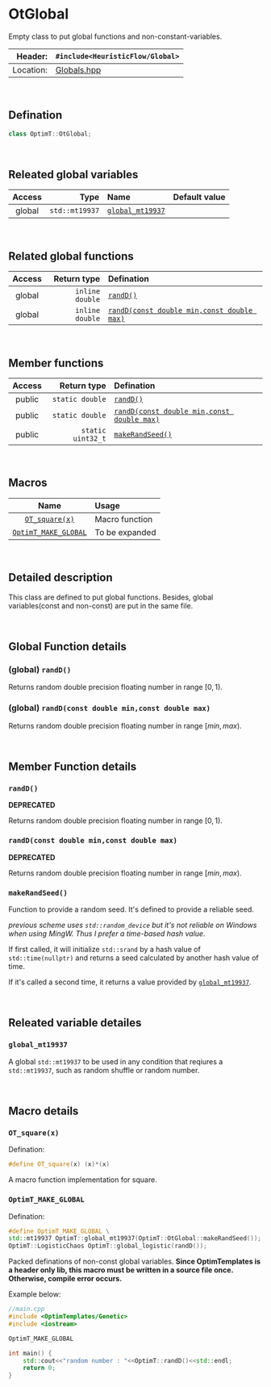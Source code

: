 # OtGlobal
Empty class to put global functions and non-constant-variables.

| Header: | `#include<HeuristicFlow/Global>` |
| ----: | :---- |
| Location: | [Globals.hpp](../../Global/Globals.hpp) |

<br>

## Defination
```cpp
class OptimT::OtGlobal;
```
<br>

## Releated global variables
| Access | Type | Name | Default value |
| :----: | ----: | :---- | :----: |
| global | `std::mt19937` | [`global_mt19937`](#global_mt19937) |  |

<br>

## Related global functions
| Access | Return type | Defination |
| :----: | ----: | :---- |
| global | `inline double` | [`randD()`](#global-randd) |
| global | `inline double` | [`randD(const double min,const double max)`](#global-randdconst-double-minconst-double-max) |

<br>

## Member functions
| Access | Return type | Defination |
| :----: | ----: | :---- |
| public | `static double` | [`randD()`](#randd) |
| public | `static double` | [`randD(const double min,const double max)`](#randdconst-double-minconst-double-max) |
| public | `static uint32_t` | [`makeRandSeed()`](#makerandseed) |

<br>

## Macros
| Name | Usage |
| :----: | :---- |
| [`OT_square(x)`](#ot_squarex) | Macro function |
| [`OptimT_MAKE_GLOBAL`](#optimt_make_global) | To be expanded |

<br>

## Detailed description
This class are defined to put global functions. Besides, global variables(const and non-const) are put in the same file.

<br>

## Global Function details
### (global) `randD()`
Returns random double precision floating number in range $[0,1)$.

### (global) `randD(const double min,const double max)`
Returns random double precision floating number in range $[min,max)$.

<br>

## Member Function details
### `randD()`
**DEPRECATED**

Returns random double precision floating number in range $[0,1)$.

### `randD(const double min,const double max)`
**DEPRECATED**

Returns random double precision floating number in range $[min,max)$.

### `makeRandSeed()`
Function to provide a random seed. It's defined to provide a reliable seed. 

*previous scheme uses `std::random_device` but it's not reliable on Windows when using MingW. Thus I prefer a time-based hash value.*

If first called, it will initialize `std::srand` by a hash value of `std::time(nullptr)` and returns a seed calculated by another hash value of time.

If it's called a second time, it returns a value provided by [`global_mt19937`](#global_mt19937).

<br>

## Releated variable detailes
### `global_mt19937`
A global `std::mt19937` to be used in any condition that reqiures a `std::mt19937`, such as random shuffle or random number.

<br>

## Macro details
### `OT_square(x)`
Defination:
```cpp
#define OT_square(x) (x)*(x)
```
A macro function implementation for square.

### `OptimT_MAKE_GLOBAL`
Defination:
```cpp
#define OptimT_MAKE_GLOBAL \
std::mt19937 OptimT::global_mt19937(OptimT::OtGlobal::makeRandSeed()); \
OptimT::LogisticChaos OptimT::global_logistic(randD());
```
Packed definations of non-const global variables. **Since OptimTemplates is a header only lib, this macro must be written in a source file once. Otherwise, compile error occurs.**

Example below:

```cpp
//main.cpp
#include <OptimTemplates/Genetic>
#include <iostream>

OptimT_MAKE_GLOBAL

int main() {
    std::cout<<"random number : "<<OptimT::randD()<<std::endl;
    return 0;
}

```